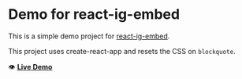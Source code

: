 # Demo for react-ig-embed

This is a simple demo project for [react-ig-embed](https://github.com/justinmahar/react-ig-embed).

This project uses create-react-app and resets the CSS on `blockquote`.

👁️ **[Live Demo](https://justinmahar.github.io/react-ig-embed-demo/)**